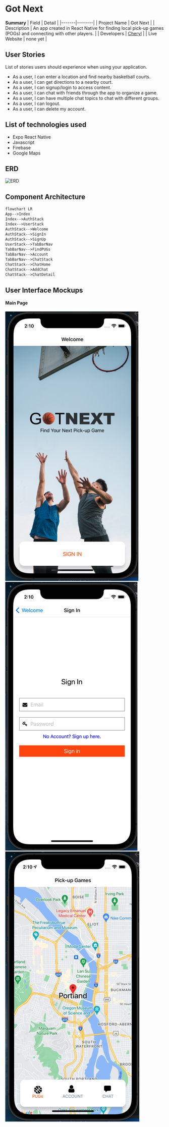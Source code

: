 # Got Next

**Summary**
| Field | Detail |
|-------|--------|
| Project Name | Got Next |
| Description | An app created in React Native for finding local pick-up games (POGs) and connecting with other players. |
| Developers | [Cheryl](https://github.com/chess2022) |
| Live Website | none yet |


## User Stories

List of stories users should experience when using your application.

- As a user, I can enter a location and find nearby basketball courts.
- As a user, I can get directions to a nearby court.
- As a user, I can signup/login to access content.
- As a user, I can chat with friends through the app to organize a game.
- As a user, I can have multiple chat topics to chat with different groups.
- As a user, I can logout.
- As a user, I can delete my account.

## List of technologies used

- Expo React Native
- Javascript
- Firebase
- Google Maps


## ERD
![ERD](erd.png)


## Component Architecture

```mermaid
flowchart LR
App-->Index
Index-->AuthStack
Index-->UserStack
AuthStack-->Welcome
AuthStack-->SignIn
AuthStack-->SignUp
UserStack-->TabBarNav
TabBarNav-->FindPUGs
TabBarNav-->Account
TabBarNav-->ChatStack
ChatStack-->ChatHome
ChatStack-->AddChat
ChatStack-->ChatDetail
```

## User Interface Mockups

#### Main Page
![Home](/app/assets/gotNext_home.png)
![Login](/app/assets/gotNext_login.png)
![PUG Screen](/app/assets/gotNext_map.png)







